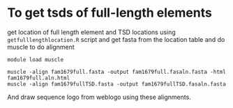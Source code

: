 
# To get tsds of full-length elements
get location of full length element and TSD locations using `getfulllengthlocation.R` script
and get fasta from the location table 
and do muscle to do alignment
```
module load muscle

muscle -align fam1679full.fasta -output fam1679full.fasaln.fasta -html fam1679full.aln.html
muscle -align fam1679fullTSD.fasta -output fam1679fullTSD.fasaln.fasta 
```
And draw sequence logo from weblogo using these alignments. 
